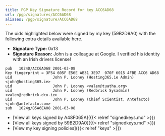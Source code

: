 ```yaml
---
title: PGP Key Signature Record for key ACC6AD68
url: /pgp/signatures/ACC6AD68
aliases: /pgp/signature/ACC6AD68
---
```



The uids highlighted below were signed by my key (59B2D9A0) with
 the following extra details available
here.

 * **Signature Type:** 0x13
 * **Signature Reason:** John is a colleague at Google. I verified his identity with an Irish drivers license!

```text {hl_lines=[3, 4, 5, 6]}
pub   1024D/ACC6AD68 2001-03-08
Key fingerprint = 3F54 605F E56E AB31 3E97  070F 6015 4FBE ACC6 AD68
uid                  John P. Looney (Hosting365.ie Admin) <john@hosting365.ie>
uid                  John P. Looney <valen@tuatha.org>
uid                  John P. Looney (Redbrick Sysadmin) <valen@redbrick.dcu.ie>
uid                  John P. Looney (Chief Scientist, Antefacto) <john@antefacto.com>
sub   1024g/B5A6EA08 2001-03-08
```

  * [View all keys signed by A48F065A]({{< relref "signedkeys.md" >}})
  * [View all keys signed by 59B2D9A0]({{< relref "signedkeys.md" >}})
  * [View my key signing policies]({{< relref "keys" >}})